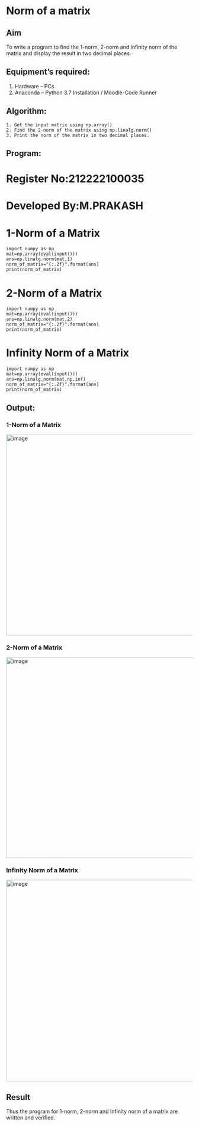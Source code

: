 # Norm of a matrix
## Aim
To write a program to find the 1-norm, 2-norm and infinity norm of the matrix and display the result in two decimal places.
## Equipment’s required:
1.	Hardware – PCs
2.	Anaconda – Python 3.7 Installation / Moodle-Code Runner
## Algorithm:
	1. Get the input matrix using np.array()   
    2. Find the 2-norm of the matrix using np.linalg.norm()
	3. Print the norm of the matrix in two decimal places.
## Program:

# Register No:212222100035
# Developed By:M.PRAKASH


# 1-Norm of a Matrix
~~~
import numpy as np
mat=np.array(eval(input()))
ans=np.linalg.norm(mat,1)
norm_of_matrix="{:.2f}".format(ans)
print(norm_of_matrix)
~~~
# 2-Norm of a Matrix
~~~
import numpy as np
mat=np.array(eval(input()))
ans=np.linalg.norm(mat,2)
norm_of_matrix="{:.2f}".format(ans)
print(norm_of_matrix)
~~~

# Infinity Norm of a Matrix
~~~
import numpy as np
mat=np.array(eval(input()))
ans=np.linalg.norm(mat,np.inf)
norm_of_matrix="{:.2f}".format(ans)
print(norm_of_matrix)
~~~

## Output:
### 1-Norm of a Matrix
<img width="542" alt="image" src="https://user-images.githubusercontent.com/118350045/235361413-965b3353-9012-4377-a840-d0f63253a249.png">

### 2-Norm of a Matrix
<img width="542" alt="image" src="https://user-images.githubusercontent.com/118350045/235361392-2de1c2c4-5e8e-4c8e-a248-452257664e8b.png">


### Infinity Norm of a Matrix
<img width="544" alt="image" src="https://user-images.githubusercontent.com/118350045/235361481-796f079d-93f3-4f08-9ec6-84529d67d092.png">


## Result
Thus the program for 1-norm, 2-norm and Infinity norm of a matrix are written and verified.
